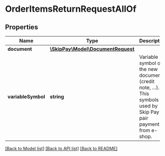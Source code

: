 # OrderItemsReturnRequestAllOf

## Properties

Name | Type | Description | Notes
------------ | ------------- | ------------- | -------------
**document** | [**\SkipPay\Model\DocumentRequest**](DocumentRequest.md) |  | [optional]
**variableSymbol** | **string** | Variable symbol of the new document (credit note, ...). This symbols is used by Skip Pay to pair payment from e-shop. | [optional]

[[Back to Model list]](../../README.md#models) [[Back to API list]](../../README.md#endpoints) [[Back to README]](../../README.md)
